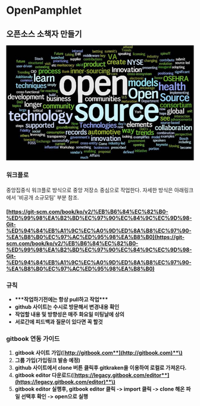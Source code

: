 # OpenPamphlet

## 오픈소스 소책자 만들기

![](.gitbook/assets/open-source-trends.jpg)

###  워크플로

#### 
중앙집중식 워크플로 방식으로 중앙 저장소 중심으로 작업한다. 자세한 방식은 아래링크에서 '비공개 소규모팀' 부분 참조.

#### [https://git-scm.com/book/ko/v2/%EB%B6%84%EC%82%B0-%ED%99%98%EA%B2%BD%EC%97%90%EC%84%9C%EC%9D%98-Git-%ED%94%84%EB%A1%9C%EC%A0%9D%ED%8A%B8%EC%97%90-%EA%B8%B0%EC%97%AC%ED%95%98%EA%B8%B0](https://git-scm.com/book/ko/v2/%EB%B6%84%EC%82%B0-%ED%99%98%EA%B2%BD%EC%97%90%EC%84%9C%EC%9D%98-Git-%ED%94%84%EB%A1%9C%EC%A0%9D%ED%8A%B8%EC%97%90-%EA%B8%B0%EC%97%AC%ED%95%98%EA%B8%B0)

### 규칙

* **\*\*\*작업하기전에는 항상 pull하고 작업\*\*\***
* **github 사이트는 수시로 방문해서 변경내용 확인**
* **작업할 내용 및 방향성은 매주 화요일 미팅날에 상의**
* **서로간에 피드백과 질문이 있다면 꼭 할것**

### gitbook 연동 가이드

1. **gitbook 사이트 가입\(**[**http://gitbook.com**](http://gitbook.com)**\)**
2. **그룹 가입\(가입링크 발송 예정\)**
3. **github 사이트에서 clone 버튼 클릭후 gitkraken을 이용하여 로컬로 가져온다.**
4. **gitbook editor 다운로드\(**[**https://legacy.gitbook.com/editor**](https://legacy.gitbook.com/editor)**\)**
5. **gitbook editor 실행후, gitbook editor 클릭 -&gt; import 클릭 -&gt; clone 해온 파일 선택후 확인 -&gt; open으로 실행**

